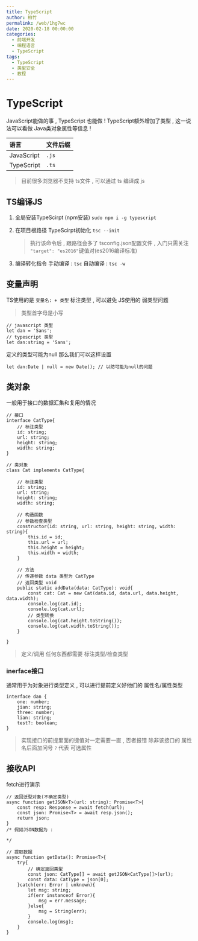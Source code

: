 ```yaml
---
title: TypeScript
author: 柏竹
permalink: /web/1hg7wc
date: 2020-02-18 00:00:00
categories: 
  - 前端开发
  - 编程语言
  - TypeScript
tags: 
  - TypeScript
  - 类型安全
  - 教程
---
```

 # TypeScript

JavaScript能做的事 , TypeScript 也能做 ! TypeScript额外增加了类型 , 这一说法可以看做 Java类对象属性等信息 !

| 语言       | 文件后缀 |
| :--------- | -------- |
| JavaScript | `.js`    |
| TypeScript | `.ts`    |

> 目前很多浏览器不支持 ts文件 , 可以通过 ts 编译成 js

## TS编译JS

1. 全局安装TypeScirpt (npm安装)
   `sudo npm i -g typescript`

2. 在项目根路径 TypeScirpt初始化
   `tsc --init`

   > 执行该命令后 , 跟路径会多了 tsconfig.json配置文件 , 入门只需关注 `"target": "es2016"`键值对(es2016编译标准)

3. 编译转化指令
   手动编译 : `tsc` 
   自动编译 : `tsc -w` 

## 变量声明

TS使用的是 `变量名: + 类型` 标注类型 , 可以避免 JS使用的 弱类型问题 

> 类型首字母是小写

```tsx
// javascript 类型
let dan = 'Sans';
// typescript 类型
let dan:string = 'Sans';
```

定义的类型可能为null 那么我们可以这样设置

```tsx
let dan:Date | null = new Date(); // 以防可能为null的问题
```

## 类对象

一般用于接口的数据汇集和复用的情况

```tsx
// 接口
interface CatType{
	// 标注类型
    id: string;
    url: string;
    height: string;
    width: string;
}

// 类对象
class Cat implements CatType{
    
    // 标注类型
    id: string;
    url: string;
    height: string;
    width: string;
    
	// 构造函数 
    // 参数检查类型
    constructor(id: string, url: string, height: string, width: string){
        this.id = id;
        this.url = url;
        this.height = height;
        this.width = width;
    }
    
    // 方法
    // 传递参数 data 类型为 CatType
    // 返回类型 void
    public static addData(data: CatType): void{
    	const cat: Cat = new Cat(data.id, data.url, data.height, data.width);
        console.log(cat.id);
       	console.log(cat.url);
        // 类型转换
        console.log(cat.height.toString());
        console.log(cat.width.toString());
    }
    
}
```

> 定义/调用 任何东西都需要 标注类型/检查类型 

### inerface接口

通常用于为对象进行类型定义 , 可以进行提前定义好他们的 属性名/属性类型

```tsx
interface dan {
	one: number;
    jian: string;
    three: number;
    lian: string;
    test?: boolean;
}
```

> 实现接口的前提里面的键值对一定需要一直 , 否者报错
> 除非该接口的 属性名后面加问号 `?` 代表 可选属性

## 接收API

fetch进行演示

```tsx
// 返回泛型对象(不确定类型)
async function getJSON<T>(url: string): Promise<T>{
	const resp: Response = await fetch(url);
    const json: Promise<T> = await resp.json();
    return json;
}
/* 假如JSON数据为 : 
	
*/

// 提取数据
async function getData(): Promise<T>{
    try{
        // 确定返回类型
     	const json: CatType[] = await getJSON<CatType[]>(url);
        const data: CatType = json[0];
    }catch(err: Error | unknown){
        let msg: string;
        if(err instanceof Error){
        	msg = err.message;
        }else{
        	msg = String(err);
        }
        console.log(msg);
    }
}
```































